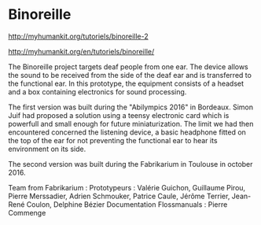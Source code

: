 # Binoreille

http://myhumankit.org/tutoriels/binoreille-2

http://myhumankit.org/en/tutoriels/binoreille/


The Binoreille project targets deaf people from one ear. The device allows the sound to be received from the side of the deaf ear and is transferred to the functional ear. In this prototype, the equipment consists of a headset and a box containing electronics for sound processing. 

The first version was built during the "Abilympics 2016" in Bordeaux. Simon Juif had proposed a solution using a teensy electronic card which is powerfull and small enough for future miniaturization. The limit we had then encountered concerned the listening device, a basic headphone fitted on the top of the ear for not preventing the functional ear to hear its environment on its side.

The second version was built during the Fabrikarium in Toulouse in october 2016. 

Team from Fabrikarium :
Prototypeurs : Valérie Guichon, Guillaume Pirou, Pierre Merssadier, Adrien Schmouker, Patrice Caule, Jérôme Terrier, Jean-René Coulon, Delphine Bézier
Documentation Flossmanuals : Pierre Commenge


